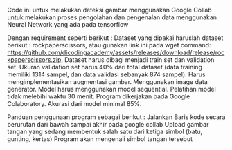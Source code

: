 Code ini untuk melakukan deteksi gambar menggunakan Google Collab untuk melakukan proses pengolahan dan pengenalan data menggunakan Neural Network yang ada pada tensorflow

Dengan requirement seperti berikut :
Dataset yang dipakai haruslah dataset berikut : rockpaperscissors, atau gunakan link ini pada wget command: https://github.com/dicodingacademy/assets/releases/download/release/rockpaperscissors.zip.
Dataset harus dibagi menjadi train set dan validation set.
Ukuran validation set harus 40% dari total dataset (data training memiliki 1314 sampel, dan data validasi sebanyak 874 sampel).
Harus mengimplementasikan augmentasi gambar.
Menggunakan image data generator.
Model harus menggunakan model sequential.
Pelatihan model tidak melebihi waktu 30 menit.
Program dikerjakan pada Google Colaboratory.
Akurasi dari model minimal 85%.

Panduan penggunaan program sebagai berikut :
Jalankan Baris kode secara berurutan dari bawah sampai akhir pada google collab
Upload gambar tangan yang sedang membentuk salah satu dari ketiga simbol (batu, gunting, kertas)
Program akan mengenali simbol tangan tersebut
